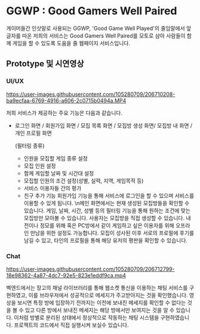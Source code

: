 # GGWP : Good Gamers Well Paired
게이머들간 인삿말로 사용되는 GGWP, 'Good Game Well Played'의 줄임말에서 앞글자를 따온 저희의 서비스는 Good Gamers Well Paired를 모토로 삼아 사람들이 함께 게임을 할 수 있도록 도움을 줄 웹페이지 서비스입니다.

## Prototype 및 시연영상
### UI/UX
https://user-images.githubusercontent.com/105280709/206710208-ba9ecfaa-6769-4916-a606-2c0715b0494a.MP4

저희 서비스가 제공하는 주요 기능은 다음과 같습니다.
- 로그인 화면 / 회원가입 화면 / 모집 목록 화면 /  모집방 생성 화면/ 모집방 내 화면 / 개인 프로필 화면
  
  (필터링 종류)
  - 인원을 모집할 게임 종류 설정
  - 모집 인원 설정
  - 함께 게임할 날짜 및 시간대 설정 
  - 모집할 인원의 조건 설정(성별, 실력, 지역, 게임목적 등)
  - 서비스 이용자들 간의 평가
  - 친구 추가 기능
회원가입 기능을 통해 서비스에 로그인을 할 수 있으며 서비스를 이용할 수 있게 됩니다.
\n메인 화면에서는 현재 생성된 모집방들을 확인할 수 있습니다.
 게임, 날짜, 시간, 성별 등의 필터링 기능을 통해 원하는 조건에 맞는 모집방만 모아볼 수 있습니다.
 사용자는 모집방을 직접 생성할 수 있습니다. 내전이나 정모를 위해 혹은 PC방에서 같이 게임하고 싶은 이용자를 위해 오프라인 만남을 위한 설정도 가능합니다.
 모집이 성사된 이후 서로의 프로필에 후기를 남길 수 있고, 타인의 프로필을 통해 해당 유저의 평판을 확인할 수 있습니다.



### Chat
https://user-images.githubusercontent.com/105280709/206712799-18e98362-4a87-4dc7-92e5-823e1eddf9ca.mp4

벡엔드에서는 장고의 채널 라이브러리를 통해 웹소켓 통신을 이용하는 채팅 서비스를 구현하였고, 이를 브라우저에서 성공적으로 메세지가 주고받아지는 것을 확인했습니다.
영상을 보시면 특정 방에 입장하기 전까지는 이전에 보내진 메세지를 확인할 수 없다는 것을 볼 수 있고 다른 방에서 보내진 메세지는 해당 방에서만 보여지는 것을 알 수 있습니다.
이처럼 방별로 분리된 상태에서 정상적으로 작동하는 채팅 시스템을 구현하였습니다.
프로젝트의 코드에서 직접 실행시켜 보실수 있습니다.
